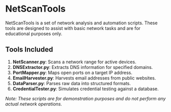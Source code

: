 # NetScanTools
NetScanTools is a set of network analysis and automation scripts. These tools are designed to assist with basic network tasks and are for educational purposes only.

## Tools Included
1. **NetScanner.py**: Scans a network range for active devices.
2. **DNSExtractor.py**: Extracts DNS information for specified domains.
3. **PortMapper.py**: Maps open ports on a target IP address.
4. **EmailHarvester.py**: Harvests email addresses from public websites.
5. **DataParser.py**: Parses raw data into structured formats.
6. **CredentialTester.py**: Simulates credential testing against a database.

*Note: These scripts are for demonstration purposes and do not perform any actual network operations.*
